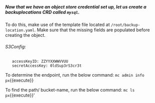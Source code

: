 </br>

##### Now that we have an object store credential set up, let us create a backuplocations CRD called `mysql`.


To do this, make use of the template file located at `/root/backup-location.yaml`. Make sure that the missing fields are populated before creating the object.

###### S3Config:

       accessKeyID: ZZYYXXWWVVUU
       secretAccessKey: 0ldSup3rS3cr3t


To determine the endpoint, run the below command:
`mc admin info px`{{execute}}


To find the path/ bucket-name, run the below command:
`mc ls px`{{execute}}'

